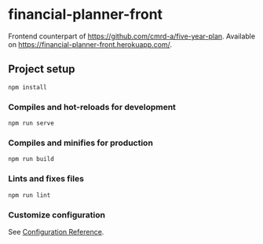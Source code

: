 # financial-planner-front
Frontend counterpart of https://github.com/cmrd-a/five-year-plan. Available on https://financial-planner-front.herokuapp.com/.

## Project setup
```
npm install
```

### Compiles and hot-reloads for development
```
npm run serve
```

### Compiles and minifies for production
```
npm run build
```

### Lints and fixes files
```
npm run lint
```

### Customize configuration
See [Configuration Reference](https://cli.vuejs.org/config/).
